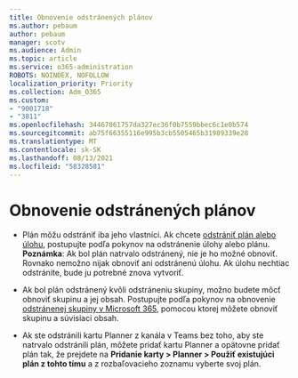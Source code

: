 ```yaml
---
title: Obnovenie odstránených plánov
ms.author: pebaum
author: pebaum
manager: scotv
ms.audience: Admin
ms.topic: article
ms.service: o365-administration
ROBOTS: NOINDEX, NOFOLLOW
localization_priority: Priority
ms.collection: Adm_O365
ms.custom:
- "9001718"
- "3811"
ms.openlocfilehash: 34467061757da327ec36f0b7559bbec6c1e0b574
ms.sourcegitcommit: ab75f66355116e995b3cb5505465b31989339e28
ms.translationtype: MT
ms.contentlocale: sk-SK
ms.lasthandoff: 08/13/2021
ms.locfileid: "58328581"
---
```

# <a name="recover-deleted-plans"></a>Obnovenie odstránených plánov

- Plán môžu odstrániť iba jeho vlastníci. Ak chcete [odstrániť plán alebo úlohu](https://support.microsoft.com/office/39e10e78-13f0-446d-94cd-9e562648497a.), postupujte podľa pokynov na odstránenie úlohy alebo plánu.  
    **Poznámka**: Ak bol plán natrvalo odstránený, nie je ho možné obnoviť. Rovnako nemožno nijak obnoviť ani odstránenú úlohu. Ak úlohu nechtiac odstránite, bude ju potrebné znova vytvoriť.

- Ak bol plán odstránený kvôli odstráneniu skupiny, možno budete môcť obnoviť skupinu a jej obsah. Postupujte podľa pokynov na obnovenie [odstránenej skupiny v Microsoft 365](https://docs.microsoft.com/microsoft-365/admin/create-groups/restore-deleted-group?view=o365-worldwide), pomocou ktorej môžete obnoviť skupinu a súvisiaci obsah.

- Ak ste odstránili kartu Planner z kanála v Teams bez toho, aby ste natrvalo odstránili plán, môžete pridať kartu Planner a opätovne pridať plán tak, že prejdete na **Pridanie karty > Planner > Použiť existujúci plán z tohto tímu** a z rozbaľovacieho zoznamu vyberte svoj plán.
